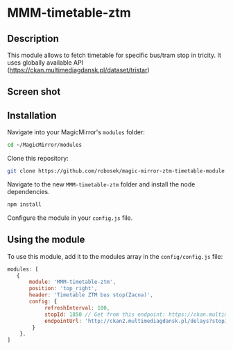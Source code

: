 # MMM-timetable-ztm 

## Description
This module allows to fetch timetable for specific bus/tram stop in tricity. It uses globally available API (https://ckan.multimediagdansk.pl/dataset/tristar)

## Screen shot


## Installation
Navigate into your MagicMirror's `modules` folder:
```bash
cd ~/MagicMirror/modules
```

Clone this repository:
```bash
git clone https://github.com/robosek/magic-mirror-ztm-timetable-module.git
```

Navigate to the new `MMM-timetable-ztm` folder and install the node dependencies.
```bash
npm install
```

Configure the module in your `config.js` file.

## Using the module

To use this module, add it to the modules array in the `config/config.js` file:

```javascript
modules: [
   {
       module: 'MMM-timetable-ztm',
       position: 'top_right',
       header: 'Timetable ZTM bus stop(Zacna)',
       config: {
            refreshInterval: 100,
            stopId: 1850 // Get from this endpoint: https://ckan.multimediagdansk.pl/dataset/c24aa637-3619-4dc2-a171-a23eec8f2172/resource/d3e96eb6-25ad-4d6c-8651-b1eb39155945/download/stopsingdansk.json
            endpointUrl: 'http://ckan2.multimediagdansk.pl/delays?stopId=' //Check if this is still available in (https://ckan.multimediagdansk.pl/dataset/tristar)
        }
    },
]

```